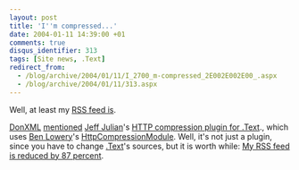```yaml
---
layout: post
title: 'I''m compressed...'
date: 2004-01-11 14:39:00 +01
comments: true
disqus_identifier: 313
tags: [Site news, .Text]
redirect_from:
  - /blog/archive/2004/01/11/I_2700_m-compressed_2E002E002E00_.aspx
  - /blog/archive/2004/01/11/313.aspx
---
```


Well, at least my [RSS feed is](http://pipeboost.com/getreport.asp?URL=http://thomasfreudenberg.com/blog/rss.aspx).

[DonXML](http://weblogs.asp.net/donxml/) [mentioned](http://weblogs.asp.net/donxml/archive/2004/01/10/49535.aspx) [Jeff Julian](http://geekswithblogs.net/jjulian/)'s [HTTP compression plugin for .Text](http://geekswithblogs.net/jjulian/archive/2004/01/10/1211.aspx)., which uses [Ben Lowery](http://www.blowery.org/)'s [HttpCompressionModule](http://www.blowery.org/code/HttpCompressionModule.html). Well, it's not just a plugin, since you have to change [.Text](http://www.gotdotnet.com/Community/Workspaces/viewUploads.aspx?id=e99fccb3-1a8c-42b5-90ee-348f6b77c407)'s sources, but it is worth while: [My RSS feed is reduced by 87 percent](http://pipeboost.com/getreport.asp?URL=http://thomasfreudenberg.com/blog/rss.aspx).

